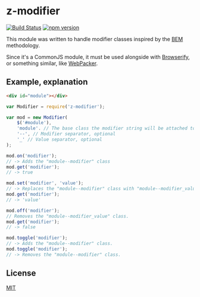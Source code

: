 # z-modifier
[![Build Status](https://travis-ci.org/ZeeCoder/z-modifier.svg?branch=master)](https://travis-ci.org/ZeeCoder/z-modifier)
[![npm version](https://badge.fury.io/js/z-modifier.svg)](http://badge.fury.io/js/z-modifier)

This module was written to handle modifier classes inspired by the [BEM](http://bem.info) methodology.

Since it's a CommonJS module, it must be used alongside with [Browserify](http://browserify.org/), or
something similar, like [WebPacker](http://webpack.github.io/).

## Example, explanation
```html
<div id="module"></div>
```

```js
var Modifier = require('z-modifier');

var mod = new Modifier(
    $('#module'),
    'module'. // The base class the modifier string will be attached to
    '--', // Modifier separator, optional
    '_' // Value separator, optional
);

mod.on('modifier');
// -> Adds the "module--modifier" class
mod.get('modifier');
// -> true

mod.set('modifier', 'value');
// -> Replaces the "module--modifier" class with "module--modifier_value".
mod.get('modifier');
// -> 'value'

mod.off('modifier');
// Removes the "module--modifier_value" class.
mod.get('modifier');
// -> false

mod.toggle('modifier');
// -> Adds the "module--modifier" class.
mod.toggle('modifier');
// -> Removes the "module--modifier" class.
```

## License
[MIT](LICENSE)
